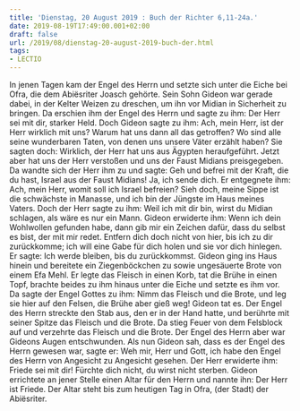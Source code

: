 ```yaml
---
title: 'Dienstag, 20 August 2019 : Buch der Richter 6,11-24a.'
date: 2019-08-19T17:49:00.001+02:00
draft: false
url: /2019/08/dienstag-20-august-2019-buch-der.html
tags: 
- LECTIO
---
```


In jenen Tagen kam der Engel des Herrn und setzte sich unter die Eiche bei Ofra, die dem Abiësriter Joasch gehörte. Sein Sohn Gideon war gerade dabei, in der Kelter Weizen zu dreschen, um ihn vor Midian in Sicherheit zu bringen. Da erschien ihm der Engel des Herrn und sagte zu ihm: Der Herr sei mit dir, starker Held. Doch Gideon sagte zu ihm: Ach, mein Herr, ist der Herr wirklich mit uns? Warum hat uns dann all das getroffen? Wo sind alle seine wunderbaren Taten, von denen uns unsere Väter erzählt haben? Sie sagten doch: Wirklich, der Herr hat uns aus Ägypten heraufgeführt. Jetzt aber hat uns der Herr verstoßen und uns der Faust Midians preisgegeben. Da wandte sich der Herr ihm zu und sagte: Geh und befrei mit der Kraft, die du hast, Israel aus der Faust Midians! Ja, ich sende dich. Er entgegnete ihm: Ach, mein Herr, womit soll ich Israel befreien? Sieh doch, meine Sippe ist die schwächste in Manasse, und ich bin der Jüngste im Haus meines Vaters. Doch der Herr sagte zu ihm: Weil ich mit dir bin, wirst du Midian schlagen, als wäre es nur ein Mann. Gideon erwiderte ihm: Wenn ich dein Wohlwollen gefunden habe, dann gib mir ein Zeichen dafür, dass du selbst es bist, der mit mir redet. Entfern dich doch nicht von hier, bis ich zu dir zurückkomme; ich will eine Gabe für dich holen und sie vor dich hinlegen. Er sagte: Ich werde bleiben, bis du zurückkommst. Gideon ging ins Haus hinein und bereitete ein Ziegenböckchen zu sowie ungesäuerte Brote von einem Efa Mehl. Er legte das Fleisch in einen Korb, tat die Brühe in einen Topf, brachte beides zu ihm hinaus unter die Eiche und setzte es ihm vor. Da sagte der Engel Gottes zu ihm: Nimm das Fleisch und die Brote, und leg sie hier auf den Felsen, die Brühe aber gieß weg! Gideon tat es. Der Engel des Herrn streckte den Stab aus, den er in der Hand hatte, und berührte mit seiner Spitze das Fleisch und die Brote. Da stieg Feuer von dem Felsblock auf und verzehrte das Fleisch und die Brote. Der Engel des Herrn aber war Gideons Augen entschwunden. Als nun Gideon sah, dass es der Engel des Herrn gewesen war, sagte er: Weh mir, Herr und Gott, ich habe den Engel des Herrn von Angesicht zu Angesicht gesehen. Der Herr erwiderte ihm: Friede sei mit dir! Fürchte dich nicht, du wirst nicht sterben. Gideon errichtete an jener Stelle einen Altar für den Herrn und nannte ihn: Der Herr ist Friede. Der Altar steht bis zum heutigen Tag in Ofra, (der Stadt) der Abiësriter.